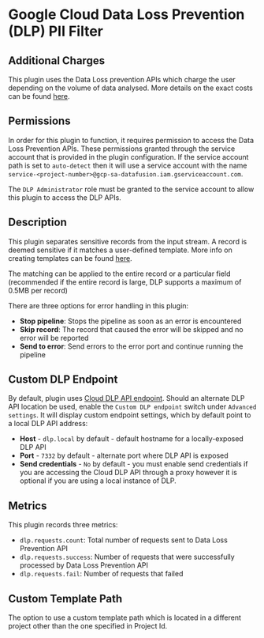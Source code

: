 # Google Cloud Data Loss Prevention (DLP) PII Filter


Additional Charges
-----------
This plugin uses the Data Loss prevention APIs which charge the user depending 
on the volume of data analysed. More details on the exact 
costs can be found [here](https://cloud.google.com/dlp/pricing#content-pricing). 

Permissions
-----------
In order for this plugin to function, it requires permission to access the Data Loss Prevention APIs. These permissions
granted through the service account that is provided in the plugin configuration. If the service account path is set to 
`auto-detect` then it will use a service account with the name `service-<project-number>@gcp-sa-datafusion.iam.gserviceaccount.com`.

The `DLP Administrator` role must be granted to the service account to allow this plugin to access the DLP APIs.

Description
-----------
This plugin separates sensitive records from the input stream. A record is deemed sensitive if it matches a user-defined template. More info on creating templates can be found [here](https://cloud.google.com/dlp/docs/creating-templates-inspect#about_templates). 

The matching can be applied to the entire record or a particular field (recommended if the entire record is large, DLP supports a maximum of 0.5MB per record)

There are three options for error handling in this plugin:
 * **Stop pipeline**: Stops the pipeline as soon as an error is encountered
 * **Skip record**: The record that caused the error will be skipped and no error will be reported
 * **Send to error**: Send errors to the error port and continue running the pipeline

Custom DLP Endpoint
-------------------

By default, plugin uses [Cloud DLP API endpoint](https://cloud.google.com/dlp/docs/reference/rpc).
Should an alternate DLP API location be used, enable the `Custom DLP endpoint` switch under `Advanced settings`. 
It will display custom endpoint settings, which by default point to a local DLP API address:
 * **Host** - `dlp.local` by default - default hostname for a locally-exposed DLP API
 * **Port** - `7332` by default - alternate port where DLP API is exposed
 * **Send credentials** - `No` by default - you must enable send credentials if
   you are accessing the Cloud DLP API through a proxy however it is optional if
   you are using a local instance of DLP.

Metrics
-----------
This plugin records three metrics:
* `dlp.requests.count`: Total number of requests sent to Data Loss Prevention API
* `dlp.requests.success`: Number of requests that were successfully processed by Data Loss Prevention API
* `dlp.requests.fail`: Number of requests that failed

Custom Template Path
-----------
The option to use a custom template path which is located in a different project other than the one specified in Project Id.